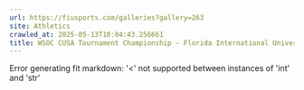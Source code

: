 ```yaml
---
url: https://fiusports.com/galleries?gallery=263
site: Athletics
crawled_at: 2025-05-13T10:04:43.256661
title: WSOC CUSA Tournament Championship - Florida International University
---
```


Error generating fit markdown: '<' not supported between instances of 'int' and 'str'